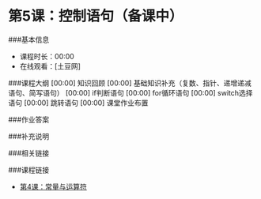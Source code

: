 第5课：控制语句（备课中）
==========================

###基本信息
- 课程时长：00:00
- 在线观看：[土豆网]

###课程大纲
	[00:00] 知识回顾
	[00:00] 基础知识补充（复数、指针、递增递减语句、简写语句）
	[00:00] if判断语句
	[00:00] for循环语句
	[00:00] switch选择语句
	[00:00] 跳转语句
	[00:00] 课堂作业布置
	
###作业答案


###补充说明


###相关链接


###课程链接
- [第4课：常量与运算符](../lecture4/lecture4.md)